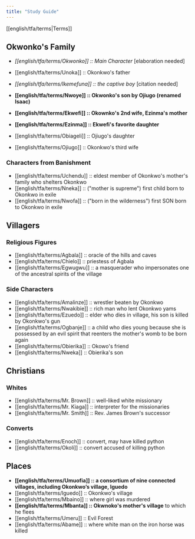 ```yaml
---
title: "Study Guide"
---
```

[[english/tfa/terms|Terms]]
## Okwonko's Family
- *[[english/tfa/terms/Okwonko]] :: Main Character* [elaboration needed]
- [[english/tfa/terms/Unoka]] :: Okonkwo's father 
- *[[english/tfa/terms/Ikemefuna]] :: the captive boy* [citation needed]
- **[[english/tfa/terms/Nwoye]] :: Okwonko's son by Ojiugo (renamed Isaac)**

- **[[english/tfa/terms/Ekwefi]] :: Okownko's 2nd wife, Ezinma's mother**
- **[[english/tfa/terms/Ezinma]] :: Ekwefi's favorite daughter**
- [[english/tfa/terms/Obiageli]] :: Ojiugo's daughter
- [[english/tfa/terms/Ojiugo]] :: Okonkwo's third wife
### Characters from Banishment
- [[english/tfa/terms/Uchendu]] :: eldest member of Okonkwo's mother's family who shelters Okonkwo
- [[english/tfa/terms/Nneka]] :: ("mother is supreme") first child born to Okonkwo in exile
- [[english/tfa/terms/Nwofa]] :: ("born in the wilderness") first SON born to Okonkwo in exile
## Villagers
### Religious Figures
- [[english/tfa/terms/Agbala]] :: oracle of the hills and caves
- [[english/tfa/terms/Chielo]] :: priestess of Agbala
- [[english/tfa/terms/Egwugwu]] :: a masquerader who impersonates one of the ancestral spirits of the village
### Side Characters
- [[english/tfa/terms/Amalinze]] :: wrestler beaten by Okonkwo
- [[english/tfa/terms/Nwakibie]] :: rich man who lent Okonkwo yams
- [[english/tfa/terms/Ezuedo]] :: elder who dies in village, his son is killed by Okonkwo's gun
- [[english/tfa/terms/Ogbanje]] :: a child who dies young because she is possessed by an evil spirit that reenters the mother's womb to be born again
- [[english/tfa/terms/Obierika]] :: Okowo's friend
- [[english/tfa/terms/Nweka]] :: Obierika's son
## Christians
### Whites
- [[english/tfa/terms/Mr. Brown]] :: well-liked white missionary
- [[english/tfa/terms/Mr. Kiaga]] :: interpreter for the missionaries
- [[english/tfa/terms/Mr. Smith]] :: Rev. James Brown's successor
### Converts
- [[english/tfa/terms/Enoch]] :: convert, may have killed python
- [[english/tfa/terms/Okoli]] :: convert accused of killing python
## Places
- **[[english/tfa/terms/Umuofia]] :: a consortium of nine connected villages, including Okonkwo’s village, Iguedo**
- [[english/tfa/terms/Iguedo]] :: Okonkwo's village
- [[english/tfa/terms/Mbaino]] :: where girl was murdered
- **[[english/tfa/terms/Mbanta]] :: Okwnoko's mother's village** to which he flees
- [[english/tfa/terms/Umeru]] :: Evil Forest
- [[english/tfa/terms/Abame]] :: where white man on the iron horse was killed





